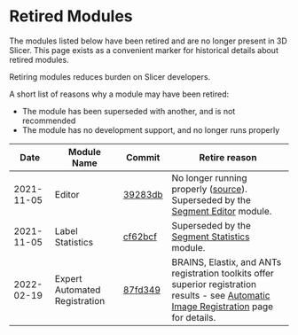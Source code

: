 # Retired Modules

The modules listed below have been retired and are no longer present in 3D Slicer. This page exists as a convenient marker for historical details about retired modules.

Retiring modules reduces burden on Slicer developers.

A short list of reasons why a module may have been retired:

- The module has been superseded with another, and is not recommended
- The module has no development support, and no longer runs properly

| Date       | Module Name                   | Commit                                                             | Retire reason  |
|------------|-------------------------------|--------------------------------------------------------------------|---------------------|
| 2021-11-05 | Editor                        | [39283db](https://github.com/Slicer/Slicer/commit/39283db420baf502fa99865c9d5d58d0e5295a6e)| No longer running properly ([source](https://github.com/Slicer/Slicer/issues/5962)). Superseded by the [Segment Editor](segmenteditor.md) module.|
| 2021-11-05 | Label Statistics              | [cf62bcf](https://github.com/Slicer/Slicer/commit/cf62bcfc89d4fc2606a84ac51f741a93d7037299)| Superseded by the [Segment Statistics](segmentstatistics.md) module.|
| 2022-02-19 | Expert Automated Registration | [87fd349](https://github.com/Slicer/Slicer/commit/87fd349334e6414c28ba373bbc45d03c7345ad0c) | BRAINS, Elastix, and ANTs registration toolkits offer superior registration results - see [Automatic Image Registration](../registration.md#automatic-image-registration) page for details.|

